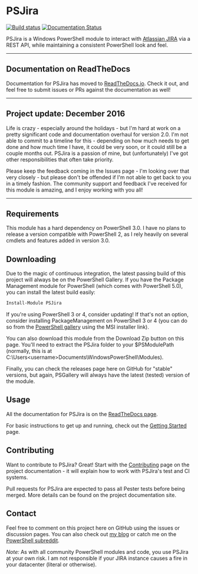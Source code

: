 # PSJira

[![Build status](https://ci.appveyor.com/api/projects/status/rog7nhvpfu58xrxu?svg=true)](https://ci.appveyor.com/project/JoshuaT/psjira)
[![Documentation Status](https://readthedocs.org/projects/psjira/badge/?version=latest)](http://psjira.readthedocs.io/en/latest/?badge=latest)

PSJira is a Windows PowerShell module to interact with [Atlassian JIRA](https://www.atlassian.com/software/jira) via a REST API, while maintaining a consistent PowerShell look and feel.

---

## Documentation on ReadTheDocs

Documentation for PSJira has moved to [ReadTheDocs.io](http://psjira.readthedocs.io). Check it out, and feel free to submit issues or PRs against the documentation as well!

---

## Project update: December 2016

Life is crazy - especially around the holidays - but I'm hard at work on a pretty significant code and documentation overhaul for version 2.0. I'm not able to commit to a timeline for this - depending on how much needs to get done and how much time I have, it could be very soon, or it could still be a couple months out. PSJira is a passion of mine, but (unfortunately) I've got other responsibilities that often take priority.

Please keep the feedback coming in the Issues page - I'm looking over that very closely - but please don't be offended if I'm not able to get back to you in a timely fashion. The community support and feedback I've received for this module is amazing, and I enjoy working with you all!

---

## Requirements

This module has a hard dependency on PowerShell 3.0.  I have no plans to release a version compatible with PowerShell 2, as I rely heavily on several cmdlets and features added in version 3.0.

## Downloading

Due to the magic of continuous integration, the latest passing build of this project will always be on the PowerShell Gallery. If you have the Package Management module for PowerShell (which comes with PowerShell 5.0), you can install the latest build easily:

```powershell
Install-Module PSJira
```

If you're using PowerShell 3 or 4, consider updating! If that's not an option, consider installing PackageManagement on PowerShell 3 or 4 (you can do so from the [PowerShell gallery](https://www.powershellgallery.com/) using the MSI installer link).

You can also download this module from the Download Zip button on this page.  You'll need to extract the PSJira folder to your $PSModulePath (normally, this is at C:\Users\<username>Documents\WindowsPowerShell\Modules).

Finally, you can check the releases page here on GitHub for "stable" versions, but again, PSGallery will always have the latest (tested) version of the module.

## Usage

All the documentation for PSJira is on the [ReadTheDocs page](http://psjira.readthedocs.io).

For basic instructions to get up and running, check out the [Getting Started](http://psjira.readthedocs.io/en/latest/getting_started.html) page.

## Contributing

Want to contribute to PSJira?  Great! Start with the [Contributing](http://psjira.readthedocs.io/en/latest/contributing.html) page on the project documentation - it will explain how to work with PSJira's test and CI systems.

Pull requests for PSJira are expected to pass all Pester tests before being merged. More details can be found on the project documentation site.

## Contact

Feel free to comment on this project here on GitHub using the issues or discussion pages.  You can also check out [my blog](http://replicajunction.github.io/) or catch me on the [PowerShell subreddit](https://www.reddit.com/r/powershell).

*Note:* As with all community PowerShell modules and code, you use PSJira at your own risk.  I am not responsible if your JIRA instance causes a fire in your datacenter (literal or otherwise).
